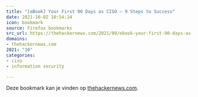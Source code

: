 ```yaml
---
title: "[eBook] Your First 90 Days as CISO — 9 Steps to Success"
date: 2021-10-02 10:54:24
icon: bookmark
source: Firefox bookmarks
src_url: https://thehackernews.com/2021/09/ebook-your-first-90-days-as-ciso-9.html
domains:
- thehackernews.com
2021: "10"
categories:
- ciso
- information security

---
```

Deze bookmark kan je vinden op [thehackernews.com](https://thehackernews.com/2021/09/ebook-your-first-90-days-as-ciso-9.html).
